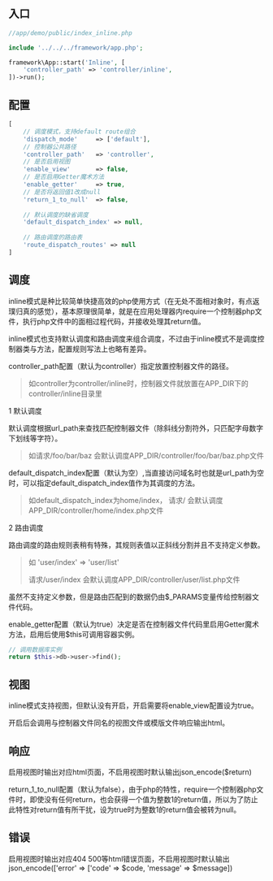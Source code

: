 入口
---
```php
//app/demo/public/index_inline.php

include '../../../framework/app.php';

framework\App::start('Inline', [
    'controller_path' => 'controller/inline',
])->run();
```

配置
----
```php
[
    // 调度模式，支持default route组合
    'dispatch_mode'     => ['default'],
    // 控制器公共路径
    'controller_path'   => 'controller',
    // 是否启用视图
    'enable_view'       => false,
    // 是否启用Getter魔术方法
    'enable_getter'     => true,
    // 是否将返回值1改成null
    'return_1_to_null'  => false,
    
    // 默认调度的缺省调度
    'default_dispatch_index' => null,
    
    // 路由调度的路由表
    'route_dispatch_routes' => null
]
```

调度
----
inline模式是种比较简单快捷高效的php使用方式（在无处不面相对象时，有点返璞归真的感觉），基本原理很简单，就是在应用处理器内require一个控制器php文件，执行php文件中的面相过程代码，并接收处理其return值。

inline模式也支持默认调度和路由调度来组合调度，不过由于inline模式不是调度控制器类与方法，配置规则写法上也略有差异。

controller_path配置（默认为controller）指定放置控制器文件的路径。
> 如controller为controller/inline时，控制器文件就放置在APP_DIR下的controller/inline目录里

1 默认调度

默认调度根据url_path来查找匹配控制器文件（除斜线分割符外，只匹配字母数字下划线等字符）。

> 如请求/foo/bar/baz 会默认调度APP_DIR/controller/foo/bar/baz.php文件

default_dispatch_index配置（默认为空）,当直接访问域名时也就是url_path为空时，可以指定default_dispatch_index值作为其调度的方法。

> 如default_dispatch_index为home/index， 请求/ 会默认调度APP_DIR/controller/home/index.php文件


2 路由调度

路由调度的路由规则表稍有特殊，其规则表值以正斜线分割并且不支持定义参数。

> 如 'user/index' => 'user/list'
> 
> 请求/user/index 会默认调度APP_DIR/controller/user/list.php文件

虽然不支持定义参数，但是路由匹配到的数据仍由$_PARAMS变量传给控制器文件代码。


enable_getter配置（默认为true）决定是否在控制器文件代码里启用Getter魔术方法，启用后使用$this可调用容器实例。

```php
// 调用数据库实例
return $this->db->user->find();

```

视图
----
inline模式支持视图，但默认没有开启，开启需要将enable_view配置设为true。

开启后会调用与控制器文件同名的视图文件或模版文件响应输出html。


响应
----
启用视图时输出对应html页面，不启用视图时默认输出json_encode($return)

return_1_to_null配置（默认为false），由于php的特性，require一个控制器php文件时，即使没有任何return，也会获得一个值为整数1的return值，所以为了防止此特性对return值有所干扰，设为true时为整数1的return值会被转为null。

错误
----
启用视图时输出对应404 500等html错误页面，不启用视图时默认输出json_encode(['error' => ['code' => $code, 'message' => $message])






